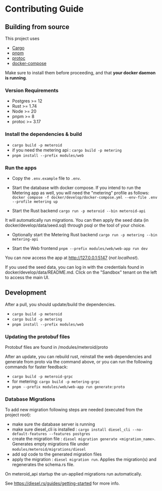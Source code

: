 # Contributing Guide

## Building from source

This project uses

- [Cargo](https://doc.rust-lang.org/cargo/getting-started/installation.html)
- [pnpm](https://pnpm.io/installation)
- [protoc](https://grpc.io/docs/protoc-installation/)
- [docker-compose](https://docs.docker.com/compose/install/)

Make sure to install them before proceeding, and that **your docker daemon is running**.

### Version Requirements

- Postgres >= 12
- Rust >= 1.74
- Node >= 20
- pnpm >= 8
- protoc >= 3.17

### Install the dependencies & build

- `cargo build -p meteroid`
- if you need the metering api : `cargo build -p metering`
- `pnpm install --prefix modules/web`

### Run the apps

- Copy the `.env.example` file to `.env`.

- Start the database with docker compose. If you intend to run the Metering app as well, you will need the "metering"
  profile as follows:
  `docker compose -f docker/develop/docker-compose.yml --env-file .env --profile metering up`

- Start the Rust backend
  `cargo run -p meteroid --bin meteroid-api`

It will automatically run migrations. You can then apply the seed data (in docker/develop/data/seed.sql) through psql or
the tool of your choice.

- Optionally start the Metering Rust backend
  `cargo run -p metering --bin metering-api`

- Start the Web frontend
  `pnpm --prefix modules/web/web-app run dev`

You can now access the app at http://127.0.0.1:5147 (_not localhost_).

If you used the seed data, you can log in with the credentials found in docker/develop/data/README.md.
Click on the "Sandbox" tenant on the left to access the main UI.

## Development

After a pull, you should update/build the dependencies.

- `cargo build -p meteroid`
- `cargo build -p metering`
- `pnpm install --prefix modules/web`

### Updating the protobuf files

Protobuf files are found in /modules/meteroid/proto

After an update, you can rebuild rust, reinstall the web dependencies and generate from proto via the command above, or
you can run the following commands for faster feedback:

- `cargo build -p meteroid-grpc`
- for metering: `cargo build -p metering-grpc`
- `pnpm --prefix modules/web/web-app run generate:proto`

### Database Migrations

To add new migration following steps are needed (executed from the project root):

- make sure the database server is running
- make sure diesel_cli is installed : `cargo install diesel_cli --no-default-features --features postgres`
- create the migration file : `diesel migration generate <migration_name>`. Generates empty migrations file under
  `modules/meteroid/migrations/diesel`
- add sql code to the generated migration files
- apply the migration : `diesel migration run`. Applies the migration(s) and regenerates the schema.rs file.

On meteroid_api startup the un-applied migrations run automatically.

See https://diesel.rs/guides/getting-started for more info.
